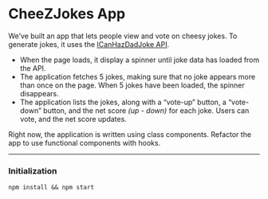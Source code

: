 # CheeZJokes App

We’ve built an app that lets people view and vote on cheesy jokes. To generate jokes, it uses the [ICanHazDadJoke API](https://icanhazdadjoke.com/api).

- When the page loads, it display a spinner until joke data has loaded from the API.
- The application fetches 5 jokes, making sure that no joke appears more than once on the page. When 5 jokes have been loaded, the spinner disappears.
- The application lists the jokes, along with a “vote-up” button, a “vote-down” button, and the net score *(up - down)* for each joke. Users can vote, and the net score updates.

Right now, the application is written using class components. Refactor the app to use functional components with hooks.

-------

### Initialization

```
npm install && npm start
```